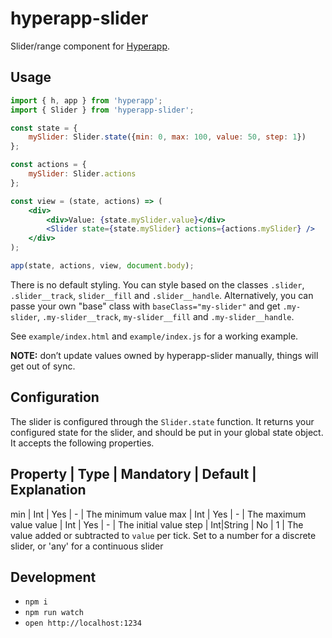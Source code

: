 # hyperapp-slider

Slider/range component for [Hyperapp](https://github.com/hyperapp/hyperapp).

## Usage

```jsx
import { h, app } from 'hyperapp';
import { Slider } from 'hyperapp-slider';

const state = {
    mySlider: Slider.state({min: 0, max: 100, value: 50, step: 1})
};

const actions = {
    mySlider: Slider.actions
};

const view = (state, actions) => (
    <div>
        <div>Value: {state.mySlider.value}</div>
        <Slider state={state.mySlider} actions={actions.mySlider} />
    </div>
);

app(state, actions, view, document.body);
```

There is no default styling. You can style based on the classes `.slider`, `.slider__track`, `slider__fill` and `.slider__handle`. Alternatively, you can passe your own "base" class with `baseClass="my-slider"` and get `.my-slider`, `.my-slider__track`, `my-slider__fill` and `.my-slider__handle`.

See `example/index.html` and `example/index.js` for a working example.

**NOTE:** don’t update values owned by hyperapp-slider manually, things will get out of sync.

## Configuration

The slider is configured through the `Slider.state` function. It returns your configured state for the slider, and should be put in your global state object. It accepts the following properties.

Property | Type       | Mandatory | Default | Explanation
----------------------------------------------------
min      | Int        | Yes       | -       | The minimum value
max      | Int        | Yes       | -       | The maximum value
value    | Int        | Yes       | -       | The initial value
step     | Int|String | No        | 1       | The value added or subtracted to `value` per tick. Set to a number for a discrete slider, or 'any' for a continuous slider

## Development

- `npm i`
- `npm run watch`
- `open http://localhost:1234`

